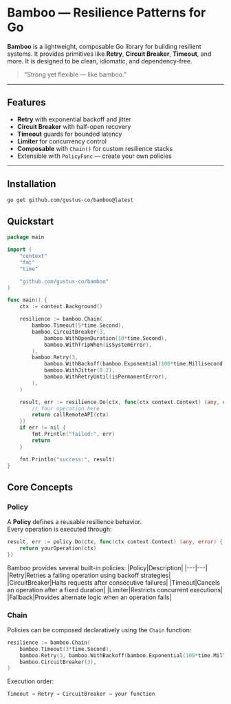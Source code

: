 # Bamboo — Resilience Patterns for Go

**Bamboo** is a lightweight, composable Go library for building resilient systems.
It provides primitives like **Retry**, **Circuit Breaker**, **Timeout**, and more. It is designed to be clean, idiomatic, and dependency-free.

> “Strong yet flexible — like bamboo.”

---

## Features

- **Retry** with exponential backoff and jitter
- **Circuit Breaker** with half-open recovery
- **Timeout** guards for bounded latency
- **Limiter** for concurrency control
- **Composable** with `Chain()` for custom resilience stacks
- Extensible with `PolicyFunc` — create your own policies

---

## Installation

```bash
go get github.com/gustus-co/bamboo@latest
```

## Quickstart

```go
package main

import (
	"context"
	"fmt"
	"time"

	"github.com/gustus-co/bamboo"
)

func main() {
	ctx := context.Background()

	resilience := bamboo.Chain(
		bamboo.Timeout(5*time.Second),
		bamboo.CircuitBreaker(3,
			bamboo.WithOpenDuration(10*time.Second),
			bamboo.WithTripWhen(isSystemError),
		),
		bamboo.Retry(3,
			bamboo.WithBackoff(bamboo.Exponential(100*time.Millisecond)),
			bamboo.WithJitter(0.2),
			bamboo.WithRetryUntil(isPermanentError),
		),
	)

	result, err := resilience.Do(ctx, func(ctx context.Context) (any, error) {
		// Your operation here
		return callRemoteAPI(ctx)
	})
	if err != nil {
		fmt.Println("failed:", err)
		return
	}

	fmt.Println("success:", result)
}
```
 
## Core Concepts

### **Policy**

A **Policy** defines a reusable resilience behavior.  
Every operation is executed through:

```go
result, err := policy.Do(ctx, func(ctx context.Context) (any, error) {
	return yourOperation(ctx)
})
```

Bamboo provides several built-in policies:
|Policy|Description|
|---|---|
|Retry|Retries a failing operation using backoff strategies|
|CircuitBreaker|Halts requests after consecutive failures|
|Timeout|Cancels an operation after a fixed duration|
|Limiter|Restricts concurrent executions|
|Fallback|Provides alternate logic when an operation fails|


### **Chain**
Policies can be composed declaratively using the `Chain` function:
```go
resilience := bamboo.Chain(
	bamboo.Timeout(3*time.Second),
	bamboo.Retry(3, bamboo.WithBackoff(bamboo.Exponential(100*time.Millisecond))),
	bamboo.CircuitBreaker(3),
)
```
Execution order:
```
Timeout → Retry → CircuitBreaker → your function
```
